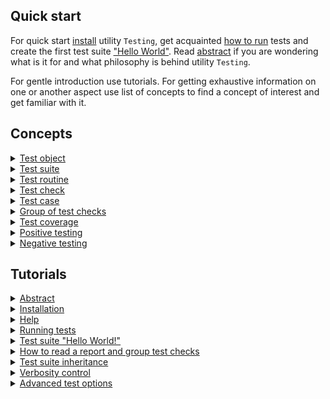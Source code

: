 ## Quick start

For quick start [install](<./tutorial/Installation.md>) utility `Testing`, get acquainted [how to run](<./tutorial/Running.md>) tests and create the first test suite ["Hello World"](<./tutorial/HelloWorld.md>). Read [abstract](<./tutorial/Abstract.md>) if you are wondering what is it for and what philosophy is behind utility `Testing`.

For gentle introduction use tutorials. For getting exhaustive information on one or another aspect use list of concepts to find a concept of interest and get familiar with it.

## Concepts

<details><summary><a href="./concept/TestObject.md">
      Test object
  </a></summary>
  Test object is a system proper functioning of which is tested.
</details>
<details><summary><a href="./concept/TestSuite.md">
      Test suite
  </a></summary>
  Test suite is a set of test routines and test data for testing a test object.
</details>
<details><summary><a href="./concept/TestRoutine.md">
      Test routine
  </a></summary>
  Test routine is a routine ( function, method ) designed to test some aspect of a test object. A test suite includes test routines, each of which is executed independently of each other. Instructions of test routines are performed sequentially and include test checks that can be combined into test cases and can have a description.
</details>
<details><summary><a href="./concept/TestCheck.md">
      Test check
  </a></summary>
  Test check is a developer's expectation regarding the behavior of the test object. Test check is expressed by some condition. It is the smallest structural unit of testing.
</details>
<details><summary><a href="./concept/TestCase.md">
      Test case
  </a></summary>
 Test case or group of test checks are one or more test checks with an accompanying code combined into a logical unit to test the functionality of an aspect of a test object.
</details>
<details><summary><a href="./concept/TestCase.md">
      Group of test checks
  </a></summary>
 Test case or group of test checks is one or more test checks with an accompanying code combined into a logical unit to test the functionality of an aspect of a test object.
</details>
<details><summary><a href="./concept/TestCoverage.md">
      Test coverage
  </a></summary>
  Test coverage is a measure of software testing which is determined by the percentage of source code being tested.
</details>
<details><summary><a href="./concept/TestCheck.md#Positive-testing">
      Positive testing
  </a></summary>
  It is a test to show the correct operation of the test object under normal conditions without errors in the input data and in the normal state.
</details>
<details><summary><a href="./concept/TestCheck.md#Negative-testing">
      Negative testing
  </a></summary>
  It is a test to show the correct operation of a test object in a false input or an erroneous state.
</details>

## Tutorials

<details><summary><a href="./tutorial/Abstract.md">
      Abstract
  </a></summary>
  General information about utility Testing.
</details>
<details><summary><a href="./tutorial/Installation.md">
      Installation
  </a></summary>
  Installation of the Testing module to test code.
</details>
<details><summary><a href="./tutorial/Help.md">
      Help
  </a></summary>
  How to get help.
</details>
<details><summary><a href="./tutorial/Running.md">
      Running tests
  </a></summary>
  How to run testing.
</details>
<details><summary><a href="./tutorial/HelloWorld.md">
      Test suite "Hello World!"
  </a></summary>
  Creating a simple test suite.
</details>
<details><summary><a href="./tutorial/Report.md">
      How to read a report and group test checks
  </a></summary>
  How to read a test report and group the test checks in groups and test case. How the test suite content is displayed in the report.
</details>
<details><summary><a href="./tutorial/SuiteInheritance.md">
      Test suite inheritance
  </a></summary>
  An example of how one test suites inherits another.
</details>
<details><summary><a href="./tutorial/Verbosity.md">
      Verbosity control
  </a></summary>
  Changing the amount of output test information using the verbosity option.
</details>
<details><summary><a href="./tutorial/TestOptions.md">
      Advanced test options
  </a></summary>
  How to use advanced options to set up tests.
</details>
